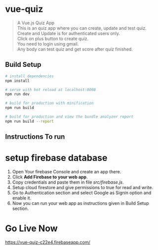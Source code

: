 # vue-quiz

> A Vue.js Quiz App<br>
> This is an quiz app where you can create, update and test quiz.<br>
> Create and Update is for authenticated users only.<br>
> Click on plus button to create quiz.<br>
> You need to login using gmail.<br>
> Any body can test quiz and get score after quiz finished.

## Build Setup

```bash
# install dependencies
npm install

# serve with hot reload at localhost:8080
npm run dev

# build for production with minification
npm run build

# build for production and view the bundle analyzer report
npm run build --report
```

## Instructions To run

# setup firebase database

>

1.  Open Your firebase Console and create an app there.<br>
2.  Click <b>Add Firebase to your web app</b>.<br>
3.  Copy credentials and paste them in file <i>src/firebase.js</i>.<br>
4.  Setup cloud firestore and give permissions to true for read and write.<br>
5.  Go to Authentication section and select Google as Signin option and enable it.<br>
6.  Now you can run your web app as instructions given in Build Setup section.

# Go Live Now

https://vue-quiz-c22e4.firebaseapp.com/

